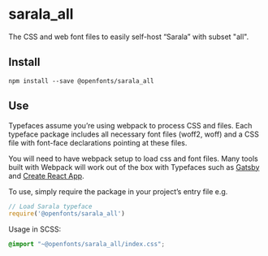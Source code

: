 
# sarala_all

The CSS and web font files to easily self-host “Sarala” with subset "all".

## Install

`npm install --save @openfonts/sarala_all`

## Use

Typefaces assume you’re using webpack to process CSS and files. Each typeface
package includes all necessary font files (woff2, woff) and a CSS file with
font-face declarations pointing at these files.

You will need to have webpack setup to load css and font files. Many tools built
with Webpack will work out of the box with Typefaces such as [Gatsby](https://github.com/gatsbyjs/gatsby)
and [Create React App](https://github.com/facebookincubator/create-react-app).

To use, simply require the package in your project’s entry file e.g.

```javascript
// Load Sarala typeface
require('@openfonts/sarala_all')
```

Usage in SCSS:
```scss
@import "~@openfonts/sarala_all/index.css";
```
